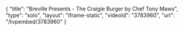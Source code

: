 {
    "title": "Breville Presents - The Craigie Burger by Chef Tony Maws",
    "type": "solo",
    "layout": "iframe-static",
    "videoId": "3783960",
    "url": "\/tvpembed\/3783960"
}